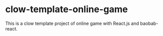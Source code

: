 # clow-template-online-game
This is a clow template project of online game with React.js and baobab-react.

